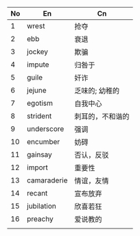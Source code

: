 | No  | En          | Cn       |
| --- | ----------- | -------- |
| 1   | wrest       | 抢夺       |
| 2   | ebb         | 衰退       |
| 3   | jockey      | 欺骗       |
| 4   | impute      | 归咎于      |
| 5   | guile       | 奸诈       |
| 6   | jejune      | 乏味的; 幼稚的 |
| 7   | egotism     | 自我中心     |
| 8   | strident    | 刺耳的，不和谐的 |
| 9   | underscore  | 强调       |
| 10  | encumber    | 妨碍       |
| 11  | gainsay     | 否认，反驳    |
| 12  | import      | 重要性      |
| 13  | camaraderie | 情谊，友情    |
| 14  | recant      | 宣布放弃     |
| 15  | jubilation  | 欣喜若狂     |
| 16  | preachy     | 爱说教的     |
|     |             |          |
